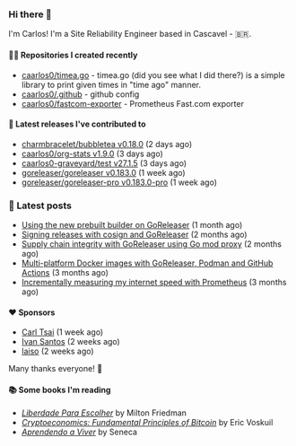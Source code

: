 ### Hi there 👋

I'm Carlos! I'm a Site Reliability Engineer based in Cascavel - 🇧🇷.

#### 👨‍💻 Repositories I created recently
- [caarlos0/timea.go](https://github.com/caarlos0/timea.go) - timea.go (did you see what I did there?) is a simple library to print given times in &#34;time ago&#34; manner.
- [caarlos0/.github](https://github.com/caarlos0/.github) - github config
- [caarlos0/fastcom-exporter](https://github.com/caarlos0/fastcom-exporter) - Prometheus Fast.com exporter

#### 🚀 Latest releases I've contributed to


- [charmbracelet/bubbletea v0.18.0](https://github.com/charmbracelet/bubbletea/releases/tag/v0.18.0) (2 days ago)
- [caarlos0/org-stats v1.9.0](https://github.com/caarlos0/org-stats/releases/tag/v1.9.0) (3 days ago)
- [caarlos0-graveyard/test v27.1.5](https://github.com/caarlos0-graveyard/test/releases/tag/v27.1.5) (3 days ago)
- [goreleaser/goreleaser v0.183.0](https://github.com/goreleaser/goreleaser/releases/tag/v0.183.0) (1 week ago)
- [goreleaser/goreleaser-pro v0.183.0-pro](https://github.com/goreleaser/goreleaser-pro/releases/tag/v0.183.0-pro) (1 week ago)

### 📄 Latest posts
- [Using the new prebuilt builder on GoReleaser](https://carlosbecker.com/posts/goreleaser-prebuilt/) (1 month ago)
- [Signing releases with cosign and GoReleaser](https://carlosbecker.com/posts/goreleaser-cosign/) (2 months ago)
- [Supply chain integrity with GoReleaser using Go mod proxy](https://carlosbecker.com/posts/supply-chain-goreleaser-go-mod-proxy/) (2 months ago)
- [Multi-platform Docker images with GoReleaser, Podman and GitHub Actions](https://carlosbecker.com/posts/goreleaser-actions-podman/) (3 months ago)
- [Incrementally measuring my internet speed with Prometheus](https://carlosbecker.com/posts/speedtest-prometheus/) (3 months ago)

#### ❤️ Sponsors
- [Carl Tsai](https://github.com/moonape1226) (1 week ago)
- [Ivan Santos](https://github.com/pragmaticivan) (2 weeks ago)
- [laiso](https://github.com/laiso) (2 weeks ago)

Many thanks everyone! 🙏

#### 📚 Some books I'm reading
- _[Liberdade Para Escolher](https://www.goodreads.com/book/show/17238591-liberdade-para-escolher)_ by Milton Friedman
- _[Cryptoeconomics: Fundamental Principles of Bitcoin](https://www.goodreads.com/book/show/56919322-cryptoeconomics)_ by Eric Voskuil
- _[Aprendendo a Viver](https://www.goodreads.com/book/show/28219486-aprendendo-a-viver)_ by Seneca

